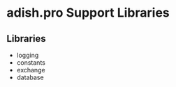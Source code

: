 
# adish.pro Support Libraries

## Libraries
 - logging
 - constants
 - exchange
 - database

##


##

